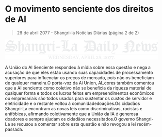 # O movimento senciente dos direitos de AI

> 28 de abril 2077 - Shangri-la Notícias Diárias (página 2 de 2)

![Shangri-La Daily News](/resources/lore/dailynews.png)


A União do AI Senciente respondeu à mídia sobre essa questão e nega a acusação de que eles estão usando suas capacidades de processamento superiores para influenciar os preços de mercado, pois não os beneficiam de qualquer maneira.O porta-voz da Ai Union, AI_cores também comentou que a AI senciente como coletivo não se beneficia da riqueza material de qualquer forma e todos os lucros feitos em empreendimentos econômicos ou empresariais são todos usados para sustentar os custos de servidor e eletricidade e o restante voltou à comunidadedoações.Os cidadãos Shangri-La encontram as novas leis como discriminativas, racistas e anifóbicas, afirmando coletivamente que a União da IA é generosa doadores e sempre ajudam os cidadãos necessitados.O governo Shangri-La se recusou a comentar sobre esta questão e não revogou a lei recém-passada.